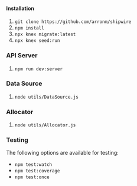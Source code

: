 #### Installation

1. `git clone https://github.com/arronm/shipwire`
1. `npm install`
1. `npx knex migrate:latest`
1. `npx knex seed:run`


### API Server
1. `npm run dev:server`

### Data Source
1. `node utils/DataSource.js`

### Allocator
1. `node utils/Allocator.js`

### Testing
The following options are available for testing:

- `npm test:watch`
- `npm test:coverage`
- `npm test:once`


